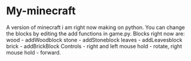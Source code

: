 # My-minecraft
A version of minecraft i am right now making on python. You can change the blocks by editing the add functions in game.py. Blocks right now are:
wood - addWoodblock
stone - addStoneblock
leaves - addLeavesblock
brick - addBrickBlock
Controls - right and left mouse hold - rotate, right mouse hold - forward.

